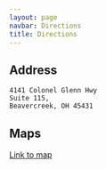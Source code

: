 ```yaml
---
layout: page
navbar: Directions
title: Directions
---
```


## Address
    
    4141 Colonel Glenn Hwy 
    Suite 115, 
    Beavercreek, OH 45431


## Maps
[Link to map](https://www.google.com/maps/place/4141+Colonel+Glenn+Hwy+%23+115,+Beavercreek,+OH+45431/)

<!--
<div class="Flexible-container">
<iframe src="https://www.google.com/maps/embed?pb=!1m14!1m8!1m3!1d12275.386046244717!2d-84.108865!3d39.72063199999965!3m2!1i1024!2i768!4f13.1!3m3!1m2!1s0x884084ce4ecc8bd7%3A0xb31483e6b5b66995!2sMiami+Valley+Research+Park!5e0!3m2!1sen!2s!4v1398360461884" width="600" height="450" frameborder="0" style="border:0"></iframe>
</div>

When you arrive, look for the Garden West Room.

## Directions

### From The East (Columbus)

    Take I-70 W toward Dayton
    Take exit 44 to merge onto I-675 S - 13.3 mi
    Take exit 13A-B for US-35 toward Xenia/Dayton - 0.3 mi
    Take exit 13A on the left to merge onto US-35 E toward Xenia - 1.8 mi
    Take the Research Blvd/OH-835 W/Patterson Rd exit - 0.3 mi
    Turn right at OH-835 S (signs for Research Blvd/OH-835 W) - 2.2 mi
    Turn right at Spaulding Rd - 0.4 mi
    Turn left at College Dr - 285 ft
    Turn left at Founders Dr - 0.3 mi

### From The West (Indianapolis)

    Take I-70 east toward Dayton
    Take exit 33A to merge onto I-75 S toward Dayton
    Take exit 52B for US-35 toward Xenia/Eaton - 0.1 mi
    Keep left at the fork, follow signs for US-35 E/Xenia and merge onto US-35 E - 5.7 mi
    Take the Linden Ave exit - 0.2 mi
    Turn right at Linden Ave - 0.4 mi
    Turn left at Spaulding Rd - 1.3 mi
    Turn right at College Dr - 285 ft
    Turn left at Founders Dr - 0.3 mi


### From the South (Cincinnati)

    Take I-75 N toward Dayton
    Take exit 43 to merge onto I-675 N toward Columbus - 10.3 mi
    Take exit 10 for Indian Ripple Rd toward Dorothy Ln - 0.4 mi
    Turn left at Indian Ripple Rd - 0.6 mi
    Turn right at County Line Rd - 1.4 mi
    Turn left at Research Blvd - 0.5 mi
    Turn right at Founders Dr - 0.2 mi


### From the North (Toledo)

    Take I-75 S toward Dayton
    Take exit 52B for US-35 toward Xenia/Eaton - 0.1 mi
    Keep left at the fork, follow signs for US-35 E/Xenia and merge onto US-35 E - 5.7 mi
    Take the Linden Ave exit - 0.2 mi
    Turn right at Linden Ave - 0.4 mi
    Turn left at Spaulding Rd - 1.3 mi
    Turn right at College Dr - 285 ft
    Turn left at Founders Dr - 0.3 mi

-->
